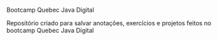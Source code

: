 Bootcamp Quebec Java Digital

Repositório criado para salvar anotações, exercícios e projetos feitos no bootcamp Quebec Java Digital
